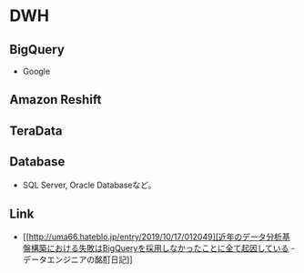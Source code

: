 # DWH
## BigQuery
- Google
## Amazon Reshift
## TeraData
## Database
- SQL Server, Oracle Databaseなど。
## Link
- [[http://uma66.hateblo.jp/entry/2019/10/17/012049][近年のデータ分析基盤構築における失敗はBigQueryを採用しなかったことに全て起因している - データエンジニアの酩酊日記]]
 
